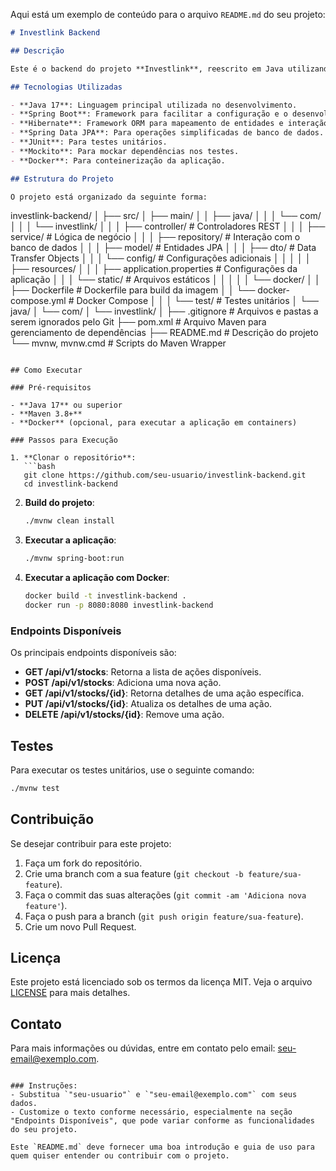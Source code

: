Aqui está um exemplo de conteúdo para o arquivo `README.md` do seu projeto:

```markdown
# Investlink Backend

## Descrição

Este é o backend do projeto **Investlink**, reescrito em Java utilizando o framework **Spring Boot**. O objetivo deste backend é fornecer uma API REST robusta e escalável para gerenciar informações sobre ações e FIIs (Fundos de Investimento Imobiliário) da bolsa de valores. 

## Tecnologias Utilizadas

- **Java 17**: Linguagem principal utilizada no desenvolvimento.
- **Spring Boot**: Framework para facilitar a configuração e o desenvolvimento do backend.
- **Hibernate**: Framework ORM para mapeamento de entidades e interação com o banco de dados.
- **Spring Data JPA**: Para operações simplificadas de banco de dados.
- **JUnit**: Para testes unitários.
- **Mockito**: Para mockar dependências nos testes.
- **Docker**: Para conteinerização da aplicação.

## Estrutura do Projeto

O projeto está organizado da seguinte forma:

```
investlink-backend/
│
├── src/
│   ├── main/
│   │   ├── java/
│   │   │   └── com/
│   │   │       └── investlink/
│   │   │           ├── controller/          # Controladores REST
│   │   │           ├── service/              # Lógica de negócio
│   │   │           ├── repository/           # Interação com o banco de dados
│   │   │           ├── model/                # Entidades JPA
│   │   │           ├── dto/                  # Data Transfer Objects
│   │   │           └── config/               # Configurações adicionais
│   │   │
│   │   ├── resources/
│   │   │   ├── application.properties        # Configurações da aplicação
│   │   │   └── static/                       # Arquivos estáticos
│   │   │
│   │   └── docker/
│   │       ├── Dockerfile                    # Dockerfile para build da imagem
│   │       └── docker-compose.yml            # Docker Compose
│   │
│   └── test/                                 # Testes unitários
│       └── java/
│           └── com/
│               └── investlink/
│
├── .gitignore                                # Arquivos e pastas a serem ignorados pelo Git
├── pom.xml                                   # Arquivo Maven para gerenciamento de dependências
├── README.md                                 # Descrição do projeto
└── mvnw, mvnw.cmd                            # Scripts do Maven Wrapper
```

## Como Executar

### Pré-requisitos

- **Java 17** ou superior
- **Maven 3.8+**
- **Docker** (opcional, para executar a aplicação em containers)

### Passos para Execução

1. **Clonar o repositório**:
   ```bash
   git clone https://github.com/seu-usuario/investlink-backend.git
   cd investlink-backend
   ```

2. **Build do projeto**:
   ```bash
   ./mvnw clean install
   ```

3. **Executar a aplicação**:
   ```bash
   ./mvnw spring-boot:run
   ```

4. **Executar a aplicação com Docker**:
   ```bash
   docker build -t investlink-backend .
   docker run -p 8080:8080 investlink-backend
   ```

### Endpoints Disponíveis

Os principais endpoints disponíveis são:

- **GET /api/v1/stocks**: Retorna a lista de ações disponíveis.
- **POST /api/v1/stocks**: Adiciona uma nova ação.
- **GET /api/v1/stocks/{id}**: Retorna detalhes de uma ação específica.
- **PUT /api/v1/stocks/{id}**: Atualiza os detalhes de uma ação.
- **DELETE /api/v1/stocks/{id}**: Remove uma ação.

## Testes

Para executar os testes unitários, use o seguinte comando:

```bash
./mvnw test
```

## Contribuição

Se desejar contribuir para este projeto:

1. Faça um fork do repositório.
2. Crie uma branch com a sua feature (`git checkout -b feature/sua-feature`).
3. Faça o commit das suas alterações (`git commit -am 'Adiciona nova feature'`).
4. Faça o push para a branch (`git push origin feature/sua-feature`).
5. Crie um novo Pull Request.

## Licença

Este projeto está licenciado sob os termos da licença MIT. Veja o arquivo [LICENSE](LICENSE) para mais detalhes.

## Contato

Para mais informações ou dúvidas, entre em contato pelo email: [seu-email@exemplo.com](mailto:seu-email@exemplo.com).
```

### Instruções:
- Substitua `"seu-usuario"` e `"seu-email@exemplo.com"` com seus dados.
- Customize o texto conforme necessário, especialmente na seção "Endpoints Disponíveis", que pode variar conforme as funcionalidades do seu projeto.

Este `README.md` deve fornecer uma boa introdução e guia de uso para quem quiser entender ou contribuir com o projeto.
